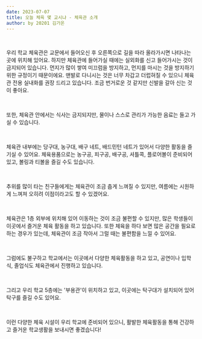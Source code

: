 ```yaml
---
date: 2023-07-07
title: 오늘 체육 몇 교시냐 - 체육관 소개
author: by 20201 김가온
---
```


<br />

우리 학교 체육관은 교문에서 들어오신 후 오른쪽으로 길을 따라 올라가시면 나타나는 곳에 위치해 있어요. 하지만 체육관에 들어가실 때에는 실외화를 신고 들어가시는 것이 금지되어 있습니다. 먼지가 많이 쌓여 미끄럼을 방지하고, 먼지를 마시는 것을 방지하기 위한 규정이기 때문이에요. 맨발로 다니시는 것은 너무 차갑고 더럽혀질 수 있으니 체육관 전용 실내화를 권장 드리고 있습니다. 조금 번거로운 것 같지만 신발을 갈아 신는 것이 좋아요.

<br />

또한, 체육관 안에서는 식사는 금지되지만, 물이나 스스로 관리가 가능한 음료는 들고 가실 수 있습니다.

<br />

체육관 내부에는 당구대, 농구대, 배구 네트, 배드민턴 네트가 있어서 다양한 활동을 즐기실 수 있어요. 체육용품으로는 농구공, 피구공, 배구공, 셔틀콕, 플로어볼이 준비되어 있고, 볼링과 티볼을 즐길 수도 있습니다.

<br />

추위를 많이 타는 친구들에게는 체육관이 조금 춥게 느껴질 수 있지만, 여름에는 시원하게 느껴져 오히려 이점이라고도 할 수 있겠어요.

<br />

체육관은 1층 외부에 위치해 있어 이동하는 것이 조금 불편할 수 있지만, 많은 학생들이 이곳에서 즐거운 체육 활동을 하고 있습니다. 또한 체육을 하다 보면 많은 공간을 필요로 하는 경우가 있는데, 체육관이 조금 작아서 그럴 때는 불편함을 느낄 수 있어요.

<br />

그럼에도 불구하고 학교에서는 이곳에서 다양한 체육활동을 하고 있고, 공연이나 입학식, 졸업식도 체육관에서 진행하고 있습니다.

<br />

그리고 우리 학교 5층에는 '부용관'이 위치하고 있고, 이곳에는 탁구대가 설치되어 있어 탁구를 즐길 수도 있어요.

<br />

이런 다양한 체육 시설이 우리 학교에 준비되어 있으니, 활발한 체육활동을 통해 건강하고 즐거운 학교생활을 보내시면 좋겠습니다!